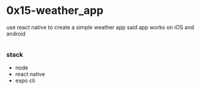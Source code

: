 # 0x15-weather_app

use react native to create a simple weather app
said app works on iOS and android

<img src=""/>

### stack
* node
* react native
* expo cli

